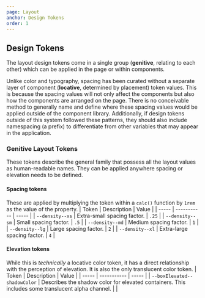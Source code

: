 ```yaml
---
page: Layout
anchor: Design Tokens
order: 1
---
```


## Design Tokens

The layout design tokens come in a single group (**genitive**, relating to each other) which can be applied in the page or within components.

Unlike color and typography, spacing has been curated without a separate layer of component (**locative**, determined by placement) token values. This is because the spacing values will not only affect the components but also how the components are arranged on the page. There is no conceivable method to generally name and define where these spacing values would be applied outside of the component library. Additionally, if design tokens outside of this system followed these patterns, they should also include namespacing (a prefix) to differentiate from other variables that may appear in the application.

### Genitive Layout Tokens
These tokens describe the general family that possess all the layout values as human-readable names. They can be applied anywhere spacing or elevation needs to be defined.

#### Spacing tokens
These are applied by multiplying the token within a `calc()` function by `1rem` as the value of the property.
| Token | Description | Value |
| ----- | ----------- | ----- |
| `--density--xs` | Extra-small spacing factor. | `.25` |
| `--density--sm` | Small spacing factor. | `.5` |
| `--density--md` | Medium spacing factor. | `1` |
| `--density--lg` | Large spacing factor. | `2` |
| `--density--xl` | Extra-large spacing factor. | `4` |

#### Elevation tokens
While this is _technically_ a locative color token, it has a direct relationship with the perception of elevation. It is also the only translucent color token.
| Token | Description | Value |
| ----- | ----------- | ----- |
| `--boxElevated--shadowColor` |  Describes the shadow color for elevated containers. This includes some translucent alpha channel. | <span class="swatch" style="background: var(--boxElevated--shadowColor)" ></span> |

